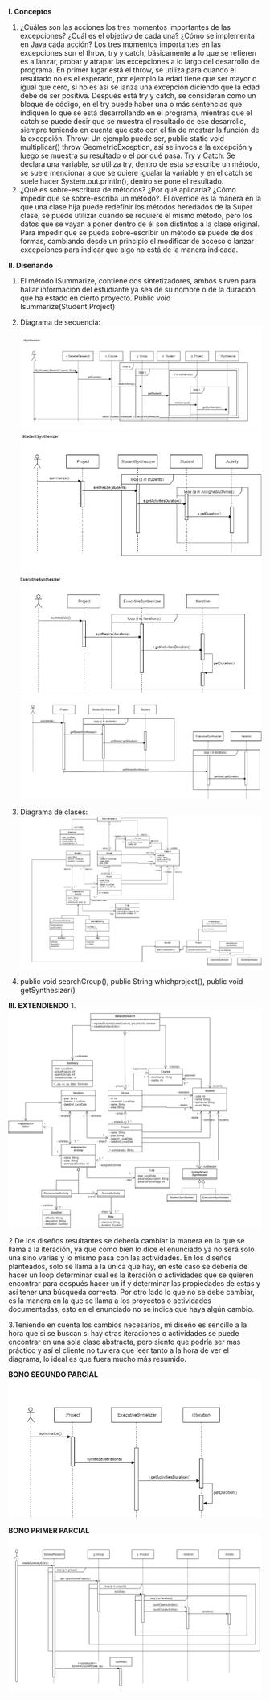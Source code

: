 **I. Conceptos** 
1.	¿Cuáles son las acciones los tres momentos importantes de las excepciones? ¿Cuál es el objetivo de cada una? ¿Cómo se implementa en Java cada acción?
Los tres momentos importantes en las excepciones son el throw, try y catch, básicamente a lo que se refieren es a lanzar, probar y atrapar las excepciones a lo largo del desarrollo del programa. En primer lugar está el throw, se utiliza para cuando el resultado no es el esperado, por ejemplo la edad tiene que ser mayor o igual que cero, si no es así se lanza una excepción diciendo que la edad debe de ser positiva. Después está try y catch, se consideran como un bloque de código, en el try puede haber una o más sentencias que indiquen lo que se está desarrollando en el programa, mientras que el catch se puede decir que se muestra el resultado de ese desarrollo, siempre teniendo en cuenta que esto con el fin de mostrar la función de la excepción.
Throw: Un ejemplo puede ser, public static void multiplicar() throw GeometricException, así se invoca a la excepción y luego se muestra su resultado o el por qué pasa.
Try y Catch: Se declara una variable, se utiliza try, dentro de esta se escribe un método, se suele mencionar a que se quiere igualar la variable y en el catch se suele hacer System.out.println(), dentro se pone el resultado. 
2.  ¿Qué es sobre-escritura de métodos? ¿Por qué aplicarla? ¿Cómo impedir que se sobre-escriba un método?.
El override es la manera en la que una clase hija puede redefinir los métodos heredados de la Super clase, se puede utilizar cuando se requiere el mismo método, pero los datos que se vayan a poner dentro de él son distintos a la clase original. Para impedir que se pueda sobre-escribir un método se puede de dos formas, cambiando desde un principio el modificar de acceso o lanzar excepciones para indicar que algo no está de la manera indicada. 

**II. Diseñando** 
1. El método ISummarize, contiene dos sintetizadores, ambos sirven para hallar información del estudiante ya sea de su nombre o de la duración que ha estado en cierto proyecto.
Public void Isummarize(Student,Project)
   
2. Diagrama de secuencia: 
![img_1.png](img_1.png)
   ![img_7.png](img_7.png)
   ![img_8.png](img_8.png)
  
   
3. Diagrama de clases:![img_6.png](img_6.png)

4. public void searchGroup(), public String whichproject(), public void getSynthesizer()

**III. EXTENDIENDO**
1.
![img_3.png](img_3.png)

2.De los diseños resultantes se debería cambiar la manera en la que se llama a la iteración, ya que como bien lo dice el enunciado ya no será solo una sino varias y lo mismo pasa con las actividades. En los diseños planteados, solo se llama a la única que hay, en este caso se debería de hacer un loop determinar cual es la iteración o actividades que se quieren encontrar para después hacer un if y determinar las propiedades de estas y así tener una búsqueda correcta. 
Por otro lado lo que no se debe cambiar, es la manera en la que se llama a los proyectos o actividades documentadas, esto en el enunciado no se indica que haya algún cambio.

3.Teniendo en cuenta los cambios necesarios, mi diseño es sencillo a la hora que si se buscan si hay otras iteraciones o actividades se puede encontrar en una sola clase abstracta, pero siento que podría ser más práctico y así el cliente no tuviera que leer tanto a la hora de ver el diagrama, lo ideal es que fuera mucho más resumido. 


**BONO SEGUNDO PARCIAL**
![img_4.png](img_4.png)


**BONO PRIMER PARCIAL**
![img_5.png](img_5.png)